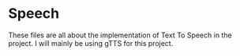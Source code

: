 # Speech #

These files are all about the implementation of Text To Speech in the project. I will mainly be using gTTS for this project.
